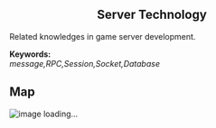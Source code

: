 <h2 align="center">Server Technology</h2>
<p>
Related knowledges in game server development.
</p>

**Keywords:**<br/>
*message,RPC,Session,Socket,Database*

## Map
![image loading...](https://github.com/gonglei007/GameDevMind/blob/main/exports/2.2.服务端技术.png?raw=true)
